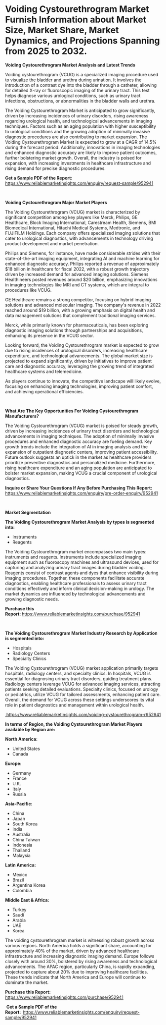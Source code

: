 <p><h1>Voiding Cystourethrogram Market Furnish Information about Market Size, Market Share, Market Dynamics, and Projections Spanning from 2025 to 2032.</h1></p><p><strong>Voiding Cystourethrogram Market Analysis and Latest Trends</strong></p>
<p><p>Voiding cystourethrogram (VCUG) is a specialized imaging procedure used to visualize the bladder and urethra during urination. It involves the introduction of a contrast dye into the bladder through a catheter, allowing for detailed X-ray or fluoroscopic imaging of the urinary tract. This test helps diagnose various urological conditions, such as urinary tract infections, obstructions, or abnormalities in the bladder walls and urethra. </p><p>The Voiding Cystourethrogram Market is anticipated to grow significantly, driven by increasing incidences of urinary disorders, rising awareness regarding urological health, and technological advancements in imaging techniques. Factors such as an aging population with higher susceptibility to urological conditions and the growing adoption of minimally invasive diagnostic procedures are also contributing to market expansion. The Voiding Cystourethrogram Market is expected to grow at a CAGR of 14.5% during the forecast period. Additionally, innovations in imaging technologies and enhanced diagnostic accuracy are likely to improve patient outcomes, further bolstering market growth. Overall, the industry is poised for expansion, with increasing investments in healthcare infrastructure and rising demand for precise diagnostic procedures.</p></p>
<p><strong>Get a Sample PDF of the Report:&nbsp;</strong> <a href="https://www.reliablemarketinsights.com/enquiry/request-sample/952941?utm_campaign=3364&utm_medium=2&utm_source=Github&utm_content=ia&utm_term=18042025&utm_id=voiding-cystourethrogram">https://www.reliablemarketinsights.com/enquiry/request-sample/952941</a></p>
<p>&nbsp;</p>
<p><strong>Voiding Cystourethrogram Major Market Players</strong></p>
<p><p>The Voiding Cystourethrogram (VCUG) market is characterized by significant competition among key players like Merck, Philips, GE Healthcare, Block Imaging International, Carestream Health, Siemens, BMI Biomedical International, Hitachi Medical Systems, Medtronic, and FUJIFILM Holdings. Each company offers specialized imaging solutions that cater to urological diagnostics, with advancements in technology driving product development and market penetration.</p><p>Philips and Siemens, for instance, have made considerable strides with their state-of-the-art imaging equipment, integrating AI and machine learning for enhanced diagnostic accuracy. Philips reported a revenue of approximately $18 billion in healthcare for fiscal 2022, with a robust growth trajectory driven by increased demand for advanced imaging solutions. Siemens Healthineers posted revenues around $20 billion, emphasizing innovations in imaging technologies like MRI and CT systems, which are integral to procedures like VCUG.</p><p>GE Healthcare remains a strong competitor, focusing on hybrid imaging solutions and advanced molecular imaging. The company's revenue in 2022 reached around $19 billion, with a growing emphasis on digital health and data management solutions that complement traditional imaging services.</p><p>Merck, while primarily known for pharmaceuticals, has been exploring diagnostic imaging solutions through partnerships and acquisitions, enhancing its presence in the VCUG sector.</p><p>Looking forward, the Voiding Cystourethrogram market is expected to grow due to rising incidences of urological disorders, increasing healthcare expenditure, and technological advancements. The global market size is projected to expand significantly, driven by initiatives to improve patient care and diagnostic accuracy, leveraging the growing trend of integrated healthcare systems and telemedicine.</p><p>As players continue to innovate, the competitive landscape will likely evolve, focusing on enhancing imaging technologies, improving patient comfort, and achieving operational efficiencies.</p></p>
<p>&nbsp;</p>
<p><strong>What Are The Key Opportunities For Voiding Cystourethrogram Manufacturers?</strong></p>
<p><p>The Voiding Cystourethrogram (VCUG) market is poised for steady growth, driven by increasing incidences of urinary tract disorders and technological advancements in imaging techniques. The adoption of minimally invasive procedures and enhanced diagnostic accuracy are fueling demand. Key growth trends include the integration of AI in imaging analysis and the expansion of outpatient diagnostic centers, improving patient accessibility. Future outlook suggests an uptick in the market as healthcare providers prioritize preventive diagnostics and personalized medicine. Furthermore, rising healthcare expenditure and an aging population are anticipated to bolster market expansion, making VCUG a crucial component of urological diagnostics.</p></p>
<p><strong>Inquire or Share Your Questions If Any Before Purchasing This Report:</strong> <a href="https://www.reliablemarketinsights.com/enquiry/pre-order-enquiry/952941?utm_campaign=3364&utm_medium=2&utm_source=Github&utm_content=ia&utm_term=18042025&utm_id=voiding-cystourethrogram">https://www.reliablemarketinsights.com/enquiry/pre-order-enquiry/952941</a></p>
<p>&nbsp;</p>
<p><strong>Market Segmentation</strong></p>
<p><strong>The Voiding Cystourethrogram Market Analysis by types is segmented into:</strong></p>
<p><ul><li>Instruments</li><li>Reagents</li></ul></p>
<p><p>The Voiding Cystourethrogram market encompasses two main types: instruments and reagents. Instruments include specialized imaging equipment such as fluoroscopy machines and ultrasound devices, used for capturing and analyzing urinary tract images during bladder voiding. Reagents consist of contrast agents and dyes that enhance visibility during imaging procedures. Together, these components facilitate accurate diagnostics, enabling healthcare professionals to assess urinary tract conditions effectively and inform clinical decision-making in urology. The market dynamics are influenced by technological advancements and growing diagnostic needs.</p></p>
<p><strong>Purchase this Report:&nbsp;</strong><a href="https://www.reliablemarketinsights.com/purchase/952941?utm_campaign=3364&utm_medium=2&utm_source=Github&utm_content=ia&utm_term=18042025&utm_id=voiding-cystourethrogram">https://www.reliablemarketinsights.com/purchase/952941</a></p>
<p>&nbsp;</p>
<p><strong>The Voiding Cystourethrogram Market Industry Research by Application is segmented into:</strong></p>
<p><ul><li>Hospitals</li><li>Radiology Centers</li><li>Specialty Clinics</li></ul></p>
<p><p>The Voiding Cystourethrogram (VCUG) market application primarily targets hospitals, radiology centers, and specialty clinics. In hospitals, VCUG is essential for diagnosing urinary tract disorders, guiding treatment plans. Radiology centers leverage VCUG for advanced imaging services, attracting patients seeking detailed evaluations. Specialty clinics, focused on urology or pediatrics, utilize VCUG for tailored assessments, enhancing patient care. Overall, the demand for VCUG across these settings underscores its vital role in patient diagnostics and management within urological health.</p></p>
<p><a href="https://www.reliablemarketinsights.com/voiding-cystourethrogram-r952941?utm_campaign=3364&utm_medium=2&utm_source=Github&utm_content=ia&utm_term=18042025&utm_id=voiding-cystourethrogram">&nbsp;https://www.reliablemarketinsights.com/voiding-cystourethrogram-r952941</a></p>
<p><strong>In terms of Region, the Voiding Cystourethrogram Market Players available by Region are:</strong></p>
<p>
    <p> <strong> North America: </strong>
        <ul>
            <li>United States</li>
            <li>Canada</li>
        </ul>
        </p> 
    <p> <strong> Europe: </strong>
        <ul>
            <li>Germany</li>
            <li>France</li>
            <li>U.K.</li>
            <li>Italy</li>
            <li>Russia</li>
        </ul>
        </p> 
    <p> <strong> Asia-Pacific: </strong>
        <ul>
            <li>China</li>
            <li>Japan</li>
            <li>South Korea</li>
            <li>India</li>
            <li>Australia</li>
            <li>China Taiwan</li>
            <li>Indonesia</li>
            <li>Thailand</li>
            <li>Malaysia</li>
        </ul>
        </p> 
    <p> <strong> Latin America: </strong>
        <ul>
            <li>Mexico</li>
            <li>Brazil</li>
            <li>Argentina Korea</li>
            <li>Colombia</li>
        </ul>
        </p> 
    <p> <strong> Middle East & Africa: </strong>
        <ul>
            <li>Turkey</li>
            <li>Saudi</li>
            <li>Arabia</li>
            <li>UAE</li>
            <li>Korea</li>
        </ul>
    </p>
    </p>
<p><p>The voiding cystourethrogram market is witnessing robust growth across various regions. North America holds a significant share, accounting for approximately 40% of the market, driven by advanced healthcare infrastructure and increasing diagnostic imaging demand. Europe follows closely with around 30%, bolstered by rising awareness and technological advancements. The APAC region, particularly China, is rapidly expanding, projected to capture about 20% due to improving healthcare facilities. These trends indicate that North America and Europe will continue to dominate the market.</p></p>
<p><strong>Purchase this Report: </strong><a href="https://www.reliablemarketinsights.com/purchase/952941?utm_campaign=3364&utm_medium=2&utm_source=Github&utm_content=ia&utm_term=18042025&utm_id=voiding-cystourethrogram">https://www.reliablemarketinsights.com/purchase/952941</a></p>
<p>&nbsp;<strong>Get a Sample PDF of the Report:&nbsp;&nbsp;</strong><a href="https://www.reliablemarketinsights.com/enquiry/request-sample/952941?utm_campaign=3364&utm_medium=2&utm_source=Github&utm_content=ia&utm_term=18042025&utm_id=voiding-cystourethrogram">https://www.reliablemarketinsights.com/enquiry/request-sample/952941</a></p>
<p><strong></strong></p>
<p><p></p><p></p><p></p></p>